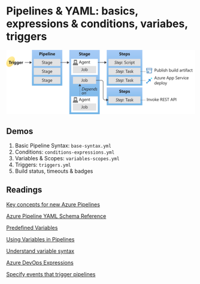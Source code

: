# Pipelines & YAML: basics, expressions & conditions, variabes, triggers

![key-concepts-overview](_images/key-concepts-overview.svg)

## Demos

1. Basic Pipeline Syntax: `base-syntax.yml`
2. Conditions: `conditions-expressions.yml`
3. Variables & Scopes: `variables-scopes.yml`
4. Triggers: `triggers.yml`
5. Build status, timeouts & badges

## Readings

[Key concepts for new Azure Pipelines](https://learn.microsoft.com/en-us/azure/devops/pipelines/get-started/key-pipelines-concepts?view=azure-devops)

[Azure Pipeline YAML Schema Reference](https://learn.microsoft.com/en-us/azure/devops/pipelines/yaml-schema?view=azure-devops&tabs=schema%2Cparameter-schema)

[Predefined Variables](https://learn.microsoft.com/en-us/azure/devops/pipelines/build/variables?view=azure-devops&tabs=yaml)

[Using Variables in Pipelines](https://learn.microsoft.com/en-us/azure/devops/pipelines/process/variables?view=azure-devops&tabs=yaml%2Cbatch)

[Understand variable syntax](https://learn.microsoft.com/en-us/azure/devops/pipelines/process/variables?view=azure-devops&tabs=yaml%2Cbatch#understand-variable-syntax)

[Azure DevOps Expressions](https://learn.microsoft.com/en-us/azure/devops/pipelines/process/expressions?view=azure-devops)

[Specify events that trigger pipelines](https://learn.microsoft.com/en-us/azure/devops/pipelines/build/triggers?view=azure-devops)